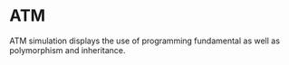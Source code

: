 # ATM
ATM simulation
displays the use of programming fundamental as well as polymorphism and inheritance. 
